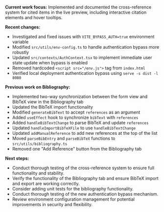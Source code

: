 **Current work focus:** Implemented and documented the cross-reference system for cited items in the live preview, including interactive citation elements and hover tooltips.

**Recent changes:**
- Investigated and fixed issues with `VITE_BYPASS_AUTH=true` environment variable
- Modified `src/utils/env-config.ts` to handle authentication bypass more robustly
- Updated `src/contexts/AuthContext.tsx` to implement immediate user state update when bypass is enabled
- Removed hardcoded `<script src="/env.js">` tag from `index.html`
- Verified local deployment authentication bypass using `serve -s dist -l 8080`

**Previous work on Bibliography:**
- Implemented two-way synchronization between the form view and BibTeX view in the Bibliography tab
- Updated the BibTeX import functionality
- Modified `generateBibText` to accept `references` as an argument
- Added `useEffect` hook to synchronize `bibText` with `references`
- Added `handleBibTextChange` to parse BibTeX and update `references`
- Updated `handleImportBibTeXFile` to use `handleBibTextChange`
- Updated `addManualReference` to add new references at the top of the list
- Moved `parseBibEntry` and `parseBibTeX` functions to `src/utils/bibliography.ts`
- Removed one "Add Reference" button from the Bibliography tab

**Next steps:**
- Conduct thorough testing of the cross-reference system to ensure full functionality and stability.
- Verify the functionality of the Bibliography tab and ensure BibTeX import and export are working correctly.
- Consider adding unit tests for the bibliography functionality.
- Conduct thorough testing of the new authentication bypass mechanism.
- Review environment configuration management for potential improvements in security and flexibility.